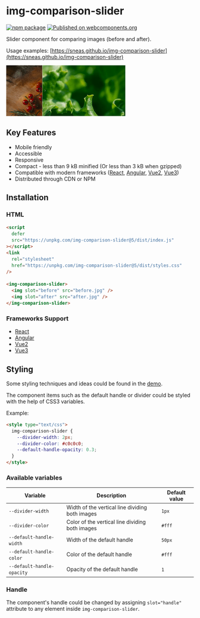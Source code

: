 # img-comparison-slider

[![npm package](https://img.shields.io/npm/v/img-comparison-slider.svg)](https://www.npmjs.com/package/img-comparison-slider)
[![Published on webcomponents.org](https://img.shields.io/badge/webcomponents.org-published-blue.svg)](https://www.webcomponents.org/element/img-comparison-slider)

Slider component for comparing images (before and after).

Usage examples: [https://sneas.github.io/img-comparison-slider](https://sneas.github.io/img-comparison-slider)

![Example](docs/example.gif)

## Key Features

- Mobile friendly
- Accessible
- Responsive
- Compact - less than 9 kB minified (Or less than 3 kB when gzipped)
- Compatible with modern frameworks ([React](bindings/react/README.md),
  [Angular](docs/installation/angular.md),
  [Vue2](docs/installation/vue.md),
  [Vue3](bindings/vue/README.md))
- Distributed through CDN or NPM

<!--
```
<custom-element-demo>
  <template>
    <script defer src="https://unpkg.com/img-comparison-slider@5/dist/index.js"></script>
    <link
      rel="stylesheet"
      href="https://unpkg.com/img-comparison-slider@5/dist/styles.css"
    />

    <img-comparison-slider>
      <img slot="before" width="100%" src="https://sneas.github.io/img-comparison-slider/demo/images/before.webp">
      <img slot="after" width="100%" src="https://sneas.github.io/img-comparison-slider/demo/images/after.webp">
    </img-comparison-slider>
  </template>
</custom-element-demo>
```
-->

## Installation

### HTML

```html
<script
  defer
  src="https://unpkg.com/img-comparison-slider@5/dist/index.js"
></script>
<link
  rel="stylesheet"
  href="https://unpkg.com/img-comparison-slider@5/dist/styles.css"
/>

<img-comparison-slider>
  <img slot="before" src="before.jpg" />
  <img slot="after" src="after.jpg" />
</img-comparison-slider>
```

### Frameworks Support

- [React](bindings/react/README.md)
- [Angular](docs/installation/angular.md)
- [Vue2](docs/installation/vue.md)
- [Vue3](bindings/vue/README.md)

## Styling

Some styling techniques and ideas could be found in the [demo](https://sneas.github.io/img-comparison-slider).

The component items such as the default handle or divider could be styled with the help of CSS3 variables.

Example:

```html
<style type="text/css">
  img-comparison-slider {
    --divider-width: 2px;
    --divider-color: #c0c0c0;
    --default-handle-opacity: 0.3;
  }
</style>
```

### Available variables

| Variable                   | Description                                     | Default value |
| -------------------------- | ----------------------------------------------- | ------------- |
| `--divider-width`          | Width of the vertical line dividing both images | `1px`         |
| `--divider-color`          | Color of the vertical line dividing both images | `#fff`        |
| `--default-handle-width`   | Width of the default handle                     | `50px`        |
| `--default-handle-color`   | Color of the default handle                     | `#fff`        |
| `--default-handle-opacity` | Opacity of the default handle                   | `1`           |

### Handle

The component's handle could be changed by assigning `slot="handle"` attribute to any element inside `img-comparison-slider`.
